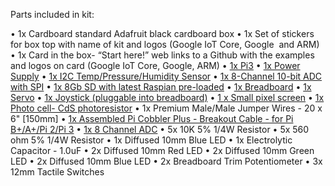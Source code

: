 Parts included in kit:

• 1x Cardboard standard Adafruit black cardboard box
• 1x Set of stickers for box top with name of kit and logos (Google IoT Core, Google  and ARM)
• 1x Card in the box- “Start here!” web links to a Github with the examples and logos on card (Google IoT Core, Google, ARM)
• [1x Pi3](https://www.adafruit.com/product/3055) 
• [1x Power Supply](https://www.adafruit.com/product/1995 )
• [1x I2C Temp/Pressure/Humidity Sensor](https://www.adafruit.com/product/2652)
• [1x 8-Channel 10-bit ADC with SPI](https://www.adafruit.com/product/856) 
• [1x 8Gb SD with latest Raspian pre-loaded](https://www.adafruit.com/product/2767)
• [1x Breadboard](https://www.adafruit.com/product/239)
• [1x Servo](https://www.adafruit.com/product/169)
• [1x Joystick (pluggable into breadboard)](https://www.adafruit.com/product/245) 
• [1 x Small pixel screen](https://www.adafruit.com/product/1633)
• [1x Photo cell- CdS photoresistor](https://www.adafruit.com/product/161)
• 1x Premium Male/Male Jumper Wires - 20 x 6" [150mm] 
• [1x Assembled Pi Cobbler Plus - Breakout Cable - for Pi B+/A+/Pi 2/Pi 3](https://www.adafruit.com/product/2029) 
• [1x 8 Channel ADC](https://www.adafruit.com/product/856)
• 5x 10K 5% 1/4W Resistor
• 5x 560 ohm 5% 1/4W Resistor
• 1x Diffused 10mm Blue LED
• 1x Electrolytic Capacitor - 1.0uF
• 2x Diffused 10mm Red LED
• 2x Diffused 10mm Green LED
• 2x Diffused 10mm Blue LED
• 2x Breadboard Trim Potentiometer 
• 3x 12mm Tactile Switches
